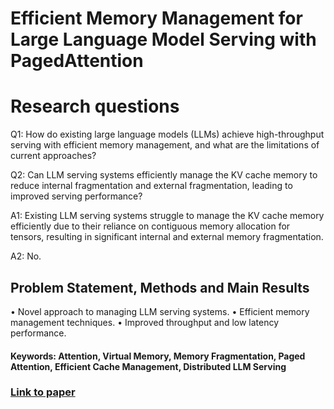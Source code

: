 # Efficient Memory Management for Large Language Model Serving with PagedAttention

# Research questions
Q1: How do existing large language models (LLMs) achieve high-throughput serving with efficient memory management, and what are the limitations of current approaches?

Q2: Can LLM serving systems efficiently manage the KV cache memory to reduce internal fragmentation and external fragmentation, leading to improved serving performance?

A1: Existing LLM serving systems struggle to manage the KV cache memory efficiently due to their reliance on contiguous memory allocation for tensors, resulting in significant internal and external memory fragmentation.

A2: No.

## Problem Statement, Methods and Main Results

• Novel approach to managing LLM serving systems.
• Efficient memory management techniques.
• Improved throughput and low latency performance.

#### Keywords: Attention, Virtual Memory, Memory Fragmentation, Paged Attention, Efficient Cache Management, Distributed LLM Serving


### [Link to paper](https://arxiv.org/abs/2309.06180v1)
        